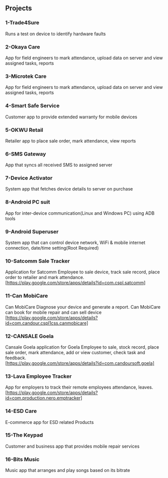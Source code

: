 ## Projects
### **1-Trade4Sure<br />**
Runs a test on device to identify hardware faults<br />
### **2-Okaya Care<br />**
App for field engineers to mark attendance, upload data on server and view assigned tasks, reports<br/>
### **3-Microtek Care<br />**
App for field engineers to mark attendance, upload data on server and view assigned tasks, reports<br/>
### **4-Smart Safe Service<br />**
Customer app to provide extended warranty for mobile devices<br />
### **5-OKWU Retail<br />**
Retailer app to place sale order, mark attendance, view reports<br />
### **6-SMS Gateway<br />**
App that syncs all received SMS to assigned server<br />
### **7-Device Activator<br />**
System app that fetches device details to server on purchase <br/>
### **8-Android PC suit<br />**
App for inter-device communication(Linux and Windows PC) using ADB tools<br />
### **9-Android Superuser<br />**
System app that can control device network, WiFi & mobile internet connection, date/time setting(Root Required)<br/>
### **10-Satcomm Sale Tracker<br />**
Application for Satcomm Employee to sale device, track sale record, place order to retailer and mark attendance.<br/>
[https://play.google.com/store/apps/details?id=com.cspl.satcomm]<br/>
### **11-Can MobiCare<br />**
Can MobiCare Diagnose your device and generate a report. Can MobiCare can book for mobile repair and can sell device<br/>
[https://play.google.com/store/apps/details?id=com.candour.cspl1css.canmobicare]<br/>
### **12-CANSALE Goela<br />**
Cansale Goela application for Goela Employee to sale, stock record, place sale order, mark attendance, add or view customer, check task and feedback.<br/>
[https://play.google.com/store/apps/details?id=com.candoursoft.goela]<br/>
### **13-Lava Employee Tracker<br />**
App for employers to track their remote employees attendance, leaves.<br/>
[https://play.google.com/store/apps/details?id=com.production.nero.emptracker]<br/>
### **14-ESD Care<br />**
E-commerce app for ESD related Products
### **15-The Keypad<br />**
Customer and business app that provides mobile repair services
### **16-Bits Music<br />**
Music app that arranges and play songs based on its bitrate


